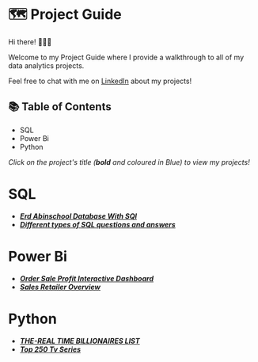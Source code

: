 # 🗺 Project Guide

Hi there! 🙋🏻‍♀️

Welcome to my Project Guide where I provide a walkthrough to all of my data analytics projects.

Feel free to chat with me on [LinkedIn](https://www.linkedin.com/in/sujoynath/) about my projects!

## 📚 Table of Contents
- SQL
- Power Bi  
- Python 

_Click on the project's title (**bold** and coloured in Blue) to view my projects!_

# SQL
- [***Erd Abinschool Database With SQl***](https://github.com/sujoyx/Erd-Abinschool-Database-With-SQL)
- [***Different types of SQL questions and answers***](https://github.com/sujoyx/Different-types-of-SQL-questions-and-answers)

# Power Bi
- [***Order Sale Profit Interactive Dashboard***](https://github.com/sujoyx/Order-Sale-Profit-Interactive-Dashboard)
- [***Sales Retailer Overview***](https://github.com/sujoyx/Sales-Retailer-Overview)

# Python
- [***THE-REAL TIME BILLIONAIRES LIST***](https://github.com/sujoyx/THE-REAL-TIME-BILLIONAIRES-LIST)
- [***Top 250 Tv Series***](https://github.com/sujoyx/Top-250-Tv-Series)
